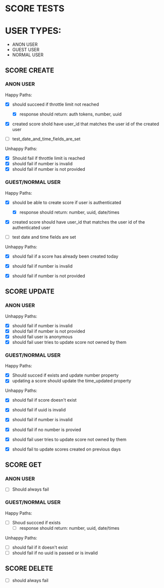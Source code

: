 # SCORE TESTS


# USER TYPES:
- ANON USER
- GUEST USER
- NORMAL USER


## SCORE CREATE

### ANON USER
Happy Paths:
- [x] should succeed if throttle limit not reached
    - [x] response should return: auth tokens, number, uuid
- [x] created score shold have user_id that matches the user id of the created user
- [ ] test_date_and_time_fields_are_set


Unhappy Paths:
- [x] Should fail if throttle limit is reached
- [x] should fail if number is invalid
- [x] should fail if number is not provided

### GUEST/NORMAL USER
Happy Paths:
- [x] should be able to create score if user is authenticated
    - [x] response should return: number, uuid, date/times
- [x] created score should have user_id that matches the user id of the authenticated user
- [ ] test date and time fields are set


Unhappy Paths:
- [x] should fail if a score has already been created today
- [x] should fail if number is invalid
- [x] should fail if number is not provided



## SCORE UPDATE

### ANON USER
Unhappy Paths:
- [x] should fail if number is invalid
- [x] should fail if number is not provided
- [x] should fail user is anonymous
- [x] should fail user tries to update score not owned by them

### GUEST/NORMAL USER

Happy Paths:
- [x] Should succed if exists and update number property
- [x] updating a score should update the time_updated property

Unhappy Paths:
- [x] should fail if score doesn't exist
- [x] should fail if uuid is invalid
- [x] should fail if number is invalid
- [x] should fail if no number is provied
- [x] should fail user tries to update score not owned by them
- [x] should fail to update scores created on previous days




## SCORE GET

### ANON USER
- [ ] Should always fail

### GUEST/NORMAL USER

Happy Paths:
- [ ] Shoud succced if exists
    - [ ] response should return: number, uuid, date/times

Unhappy Paths:
- [ ] should fail if it doesn't exist
- [ ] should fail if no uuid is passed or is invalid

## SCORE DELETE
- [ ] should always fail